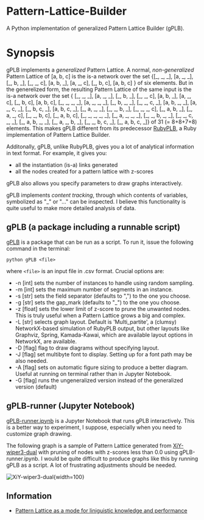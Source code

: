 # Pattern-Lattice-Builder
A Python implementation of generalized Pattern Lattice Builder (gPLB).

# Synopsis
gPLB implements a _generalized_ Pattern Lattice. A normal, _non-generalized_ Pattern Lattice of [a, b, c] is the is-a network over the set
{[\_, \_, \_],
[a, \_, \_], [\_, b, \_], [\_, \_, c],
[a, b, \_], [a, \_, c], [\_, b, c],
[a, b, c] } of six elements.
But in the generelized form, the resulting Pattern Lattice of the same input is the is-a network over the set 
{ [\_, \_, \_],
[a, \_, \_], [\_, b, \_], [\_, \_, c],
[a, b, \_], [a, \_, c], [\_, b, c],
[a, b, c],
[\_, \_, \_, \_],
[a, \_, \_, \_], [\_, b, \_, \_], [\_, \_, c, \_],
[a, b, \_, \_], [a, \_, c, \_], [\_, b, c, \_],
[a, b, c, \_],
[\_, a, \_, \_], [\_, \_, b, \_], [\_, \_, \_, c],
[\_, a, b, \_], [\_, a, \_, c], [\_, \_, b, c],
[\_, a, b, c],
[\_, \_, \_, \_, \_],
[\_, a, \_, \_, \_], [\_, \_, b, \_, \_], [\_, \_, c, \_, \_],
[\_, a, b, \_, \_], [\_, a, \_, b, \_], [\_, \_, b, c, \_],
[\_, a, b, c, \_]} of 31 (= 8+8+7+8) elements.
This makes gPLB different from its predecessor [RubyPLB](https://github.com/yohasebe/rubyplb), a Ruby implementation of Pattern Lattice Builder.

Additonally, gPLB, unlike RubyPLB, gives you a lot of analytical information in text format. For example, it gives you:

- all the instantiation (is-a) links generated
- all the nodes created for a pattern lattice with z-scores

gPLB also allows you specify parameters to draw graphs interactively.

gPLB implements _content tracking_, through which contents of variables, symbolized as "_" or "…" can be inspected. I believe this functionality is quite useful to make more detailed analysis of data.


## gPLB (a package including a runnable script)
[gPLB](gPLB) is a package that can be run as a script. To run it, issue the following command in the terminal:

```python gPLB <file>```

where `<file>` is an input file in .csv format. Crucial options are:

- -n [int] sets the number of instances to handle using random sampling.
- -m [int] sets the maximum number of segments in an instance.
- -s [str] sets the field separator (defaults to ",") to the one you choose.
- -g [str] sets the gap_mark (defaults to "\_") to the one you choose.
- -z [float] sets the lower limit of z-score to prune the unwanted nodes. This is truly useful when a Pattern Lattice grows a big and complex.
- -L [str] selects graph layout. Default is 'Multi_partite', a (clumsy) NetworkX-based simulation of RubyPLB output, but other layouts like Graphviz, Spring, Kamada-Kawai, which are available layout options in NetworkX, are available.
- -D [flag] flag to draw diagrams without specifying layout.
- -J [flag] set multibyte font to display. Setting up for a font path may be also needed.
- -A [flag] sets on automatic figure sizing to produce a better diagram. Useful at running on terminal rather than in Jupyter Notebook.
- -G [flag] runs the ungeneralized version instead of the generalized version (default)

## gPLB-runner (Jupyter Notebook)

[gPLB-runner.ipynb](gPLB-runner.ipynb) is a Jupyter Notebook that runs gPLB interactively. This is a better way to experiment, I suppose, especially when you need to customize graph drawing.

The following graph is a sample of Pattern Lattice generated from [XiY-wiper3-dual](sources/plb-XiY-wiper3-dual.csv) with pruning of nodes with z-scores less than 0.0 using gPLB-runner.ipynb. I would be quite difficult to produce graphs like this by running gPLB as a script. A lot of frustrating adjustments should be needed. 

![XiY-wiper3-dual](graphs/pl-XiY-wiper3-dual.png){width=100}


## Information

- [Pattern Lattice as a mode for liniguistic knowledge and performance](https://aclanthology.org/Y09-1030.pdf) 